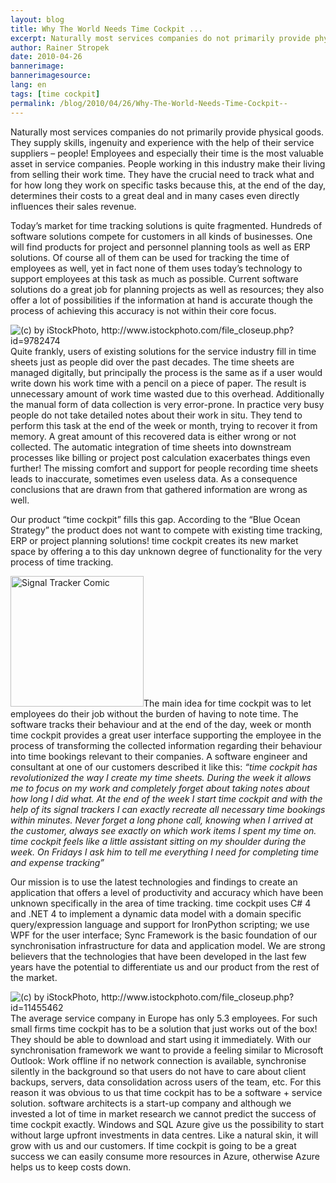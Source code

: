 ```yaml
---
layout: blog
title: Why The World Needs Time Cockpit ... 
excerpt: Naturally most services companies do not primarily provide physical goods. They supply skills, ingenuity and experience with the help of their service suppliers – people! Employees and especially their time is the most valuable asset in service companies. People working in this industry make their living from selling their work time. They have the crucial need to track what and for how long they work on specific tasks because this, at the end of the day, determines their costs to a great deal and in many cases even directly influences their sales revenue. 
author: Rainer Stropek
date: 2010-04-26
bannerimage: 
bannerimagesource: 
lang: en
tags: [time cockpit]
permalink: /blog/2010/04/26/Why-The-World-Needs-Time-Cockpit--
---
```


<p>Naturally most services companies do not primarily provide physical goods. They supply skills, ingenuity and experience with the help of their service suppliers – people! Employees and especially their time is the most valuable asset in service companies. People working in this industry make their living from selling their work time. They have the crucial need to track what and for how long they work on specific tasks because this, at the end of the day, determines their costs to a great deal and in many cases even directly influences their sales revenue.</p><p>Today’s market for time tracking solutions is quite fragmented. Hundreds of software solutions compete for customers in all kinds of businesses. One will find products for project and personnel planning tools as well as ERP solutions. Of course all of them can be used for tracking the time of employees as well, yet in fact none of them uses today’s technology to support employees at this task as much as possible. Current software solutions do a great job for planning projects as well as resources; they also offer a lot of possibilities if the information at hand is accurate though the process of achieving this accuracy is not within their core focus.</p><p>
  <img class="floatLeft" alt="(c) by iStockPhoto, http://www.istockphoto.com/file_closeup.php?id=9782474" src="{{site.baseurl}}/content/images/blog/2010/04/iStock_000009782474XSmall_silver_computer_with_adhesive_notes.jpg" />Quite frankly, users of existing solutions for the service industry fill in time sheets just as people did over the past decades. The time sheets are managed digitally, but principally the process is the same as if a user would write down his work time with a pencil on a piece of paper. The result is unnecessary amount of work time wasted due to this overhead. Additionally the manual form of data collection is very error-prone. In practice very busy people do not take detailed notes about their work in situ. They tend to perform this task at the end of the week or month, trying to recover it from memory. A great amount of this recovered data is either wrong or not collected. The automatic integration of time sheets into downstream processes like billing or project post calculation exacerbates things even further! The missing comfort and support for people recording time sheets leads to inaccurate, sometimes even useless data. As a consequence conclusions that are drawn from that gathered information are wrong as well.</p><p>Our product “time cockpit” fills this gap. According to the “Blue Ocean Strategy” the product does not want to compete with existing time tracking, ERP or project planning solutions! time cockpit creates its new market space by offering a to this day unknown degree of functionality for the very process of time tracking.</p><p>
  <img width="213" height="209" class="floatRight" alt="Signal Tracker Comic" src="{{site.baseurl}}/content/images/blog/2010/04/SignalTrackerSmall.png" />The main idea for time cockpit was to let employees do their job without the burden of having to note time. The software tracks their behaviour and at the end of the day, week or month time cockpit provides a great user interface supporting the employee in the process of transforming the collected information regarding their behaviour into time bookings relevant to their companies. A software engineer and consultant at one of our customers described it like this: <em>“time cockpit has revolutionized the way I create my time sheets. During the week it allows me to focus on my work and completely forget about taking notes about how long I did what. At the end of the week I start time cockpit and with the help of its signal trackers I can exactly recreate all necessary time bookings within minutes. Never forget a long phone call, knowing when I arrived at the customer, always see exactly on which work items I spent my time on. time cockpit feels like a little assistant sitting on my shoulder during the week. On Fridays I ask him to tell me everything I need for completing time and expense tracking”</em></p><p>Our mission is to use the latest technologies and findings to create an application that offers a level of productivity and accuracy which have been unknown specifically in the area of time tracking. time cockpit uses C# 4 and .NET 4 to implement a dynamic data model with a domain specific query/expression language and support for IronPython scripting; we use WPF for the user interface; Sync Framework is the basic foundation of our synchronisation infrastructure for data and application model. We are strong believers that the technologies that have been developed in the last few years have the potential to differentiate us and our product from the rest of the market.</p><p>
  <img class="floatLeft" alt="(c) by iStockPhoto, http://www.istockphoto.com/file_closeup.php?id=11455462" src="{{site.baseurl}}/content/images/blog/2010/04/iStock_000011455462XSmall_cloud_computing.jpg" />The average service company in Europe has only 5.3 employees. For such small firms time cockpit has to be a solution that just works out of the box! They should be able to download and start using it immediately. With our synchronisation framework we want to provide a feeling similar to Microsoft Outlook: Work offline if no network connection is available, synchronise silently in the background so that users do not have to care about client backups, servers, data consolidation across users of the team, etc. For this reason it was obvious to us that time cockpit has to be a software + service solution. software architects is a start-up company and although we invested a lot of time in market research we cannot predict the success of time cockpit exactly. Windows and SQL Azure give us the possibility to start without large upfront investments in data centres. Like a natural skin, it will grow with us and our customers. If time cockpit is going to be a great success we can easily consume more resources in Azure, otherwise Azure helps us to keep costs down. </p>